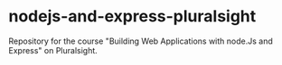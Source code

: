 # nodejs-and-express-pluralsight
Repository for the course "Building Web Applications with node.Js and Express" on Pluralsight.
